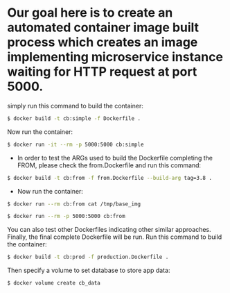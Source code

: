 # Our goal here is to create an automated container image built process which creates an image implementing microservice instance waiting for HTTP request at port 5000.
simply run this command to build the container: 
```bash
$ docker build -t cb:simple -f Dockerfile .
```

Now run the container:
```bash
$ docker run -it --rm -p 5000:5000 cb:simple
```

- In order to test the ARGs used to build the Dockerfile completing the FROM, please check the from.Dockerfile and run this command:
```bash
$ docker build -t cb:from -f from.Dockerfile --build-arg tag=3.8 .
```

- Now run the container:
```bash
$ docker run --rm cb:from cat /tmp/base_img
```
```bash
$ docker run --rm -p 5000:5000 cb:from
```

You can also test other Dockerfiles indicating other similar approaches. Finally, the final complete Dockerfile will be run.
Run this command to build the container:
```bash
$ docker build -t cb:prod -f production.Dockerfile .
```
Then specify a volume to set database to store app data:
```bash
$ docker volume create cb_data
```